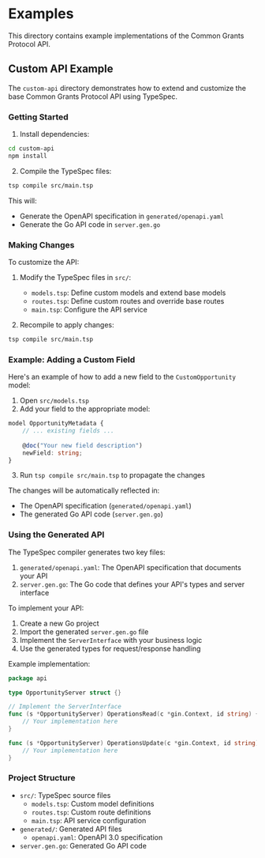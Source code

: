 # Examples

This directory contains example implementations of the Common Grants Protocol API.

## Custom API Example

The `custom-api` directory demonstrates how to extend and customize the base Common Grants Protocol API using TypeSpec.

### Getting Started

1. Install dependencies:
```bash
cd custom-api
npm install
```

2. Compile the TypeSpec files:
```bash
tsp compile src/main.tsp
```

This will:
- Generate the OpenAPI specification in `generated/openapi.yaml`
- Generate the Go API code in `server.gen.go`

### Making Changes

To customize the API:

1. Modify the TypeSpec files in `src/`:
   - `models.tsp`: Define custom models and extend base models
   - `routes.tsp`: Define custom routes and override base routes
   - `main.tsp`: Configure the API service

2. Recompile to apply changes:
```bash
tsp compile src/main.tsp
```

### Example: Adding a Custom Field

Here's an example of how to add a new field to the `CustomOpportunity` model:

1. Open `src/models.tsp`
2. Add your field to the appropriate model:
```typescript
model OpportunityMetadata {
    // ... existing fields ...
    
    @doc("Your new field description")
    newField: string;
}
```
3. Run `tsp compile src/main.tsp` to propagate the changes

The changes will be automatically reflected in:
- The OpenAPI specification (`generated/openapi.yaml`)
- The generated Go API code (`server.gen.go`)

### Using the Generated API

The TypeSpec compiler generates two key files:

1. `generated/openapi.yaml`: The OpenAPI specification that documents your API
2. `server.gen.go`: The Go code that defines your API's types and server interface

To implement your API:

1. Create a new Go project
2. Import the generated `server.gen.go` file
3. Implement the `ServerInterface` with your business logic
4. Use the generated types for request/response handling

Example implementation:
```go
package api

type OpportunityServer struct {}

// Implement the ServerInterface
func (s *OpportunityServer) OperationsRead(c *gin.Context, id string) {
    // Your implementation here
}

func (s *OpportunityServer) OperationsUpdate(c *gin.Context, id string) {
    // Your implementation here
}
```

### Project Structure

- `src/`: TypeSpec source files
  - `models.tsp`: Custom model definitions
  - `routes.tsp`: Custom route definitions
  - `main.tsp`: API service configuration
- `generated/`: Generated API files
  - `openapi.yaml`: OpenAPI 3.0 specification
- `server.gen.go`: Generated Go API code
